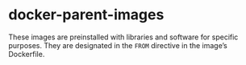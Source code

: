 # docker-parent-images

These images are preinstalled with libraries and software for specific purposes.  They are designated in the `FROM` directive in the image’s Dockerfile.
